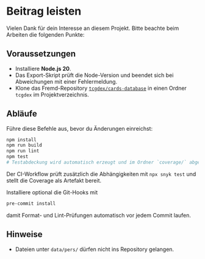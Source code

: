 # Beitrag leisten

Vielen Dank für dein Interesse an diesem Projekt. Bitte beachte beim Arbeiten die folgenden Punkte:

## Voraussetzungen

- Installiere **Node.js 20**.
- Das Export-Skript prüft die Node-Version und beendet sich bei Abweichungen
  mit einer Fehlermeldung.
- Klone das Fremd-Repository [`tcgdex/cards-database`](https://github.com/tcgdex/cards-database) in einen Ordner `tcgdex` im Projektverzeichnis.

## Abläufe

Führe diese Befehle aus, bevor du Änderungen einreichst:

```bash
npm install
npm run build
npm run lint
npm test
# Testabdeckung wird automatisch erzeugt und im Ordner `coverage/` abgelegt
```

Der CI-Workflow prüft zusätzlich die Abhängigkeiten mit `npx snyk test` und
stellt die Coverage als Artefakt bereit.

Installiere optional die Git-Hooks mit

```bash
pre-commit install
```

damit Format- und Lint-Prüfungen automatisch vor jedem Commit laufen.

## Hinweise

- Dateien unter `data/pers/` dürfen nicht ins Repository gelangen.
